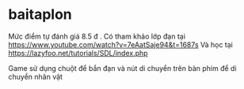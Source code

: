 # baitaplon
Mức điểm tự đánh giá 8.5 đ . 
Có tham khảo lớp đạn tại https://www.youtube.com/watch?v=7eAatSaje94&t=1687s
Và học tại https://lazyfoo.net/tutorials/SDL/index.php

Game sử dụng chuột để bắn đạn và nút di chuyển trên bàn phím để di chuyển nhân vật

